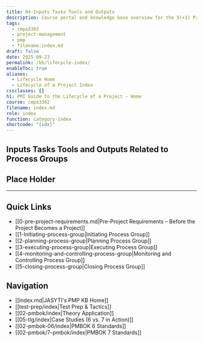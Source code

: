 ```yaml
---
title: 04-Inputs Tasks Tools and Outputs
description: Course portal and knowledge base overview for the 5(+1) Process Groups in the Project Management Lifecycle.
tags:
  - cmpa3302
  - project-management
  - pmp
  - filename:index.md
draft: false
date: 2025-09-23
permalink: /kb/lifecycle-index/
enableToc: true
aliases:
  - Lifecycle Home
  - Lifecycle of a Project Index
cssclasses: []
h1: PMI Guide to the Lifecycle of a Project – Home
course: cmpa3302
filename: index.md
role: index
function: category-index
shortcode: "[idx]"
---
```


## Inputs Tasks Tools and Outputs Related to Process Groups

## Place Holder

---

## Quick Links
- [[0-pre-project-requirements.md|Pre-Project Requirements – Before the Project Becomes a Project]]
- [[1-Initiating-process-group|Initiating Process Group]]
- [[2-planning-process-group|Planning Process Group]]
- [[3-executing-process-group|Executing Process Group]]
- [[4-monitoring-and-controlling-process-group|Monitoring and Controlling Process Group]]
- [[5-closing-process-group|Closing Process Group]]

## Navigation
- [[index.md|JASYTI's PMP KB Home]]
- [[test-prep/index|Test Prep & Tactics]]
- [[02-pmbok/index|Theory Application]]
- [[05-tlg/index|Case Studies (6 vs. 7 in Action)]]
- [[02-pmbok-06/index|PMBOK 6 Standards]]
- [[02-pmbok/7-pmbok/index|PMBOK 7 Standards]]
